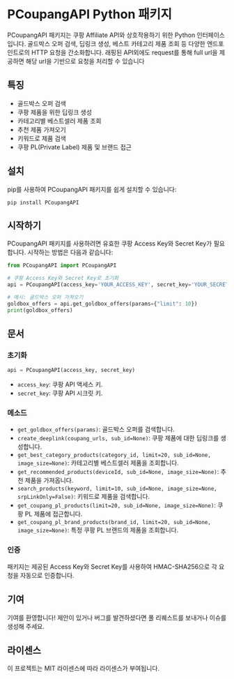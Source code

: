 # PCoupangAPI Python 패키지

PCoupangAPI 패키지는 쿠팡 Affiliate API와 상호작용하기 위한 Python 인터페이스입니다. 
골드박스 오퍼 검색, 딥링크 생성, 베스트 카테고리 제품 조회 등 다양한 엔드포인트로의 HTTP 요청을 간소화합니다.
래핑된 API외에도 request를 통해 full url을 제공하면 해당 url을 기반으로 요청을 처리할 수 있습니다

## 특징

- 골드박스 오퍼 검색
- 쿠팡 제품을 위한 딥링크 생성
- 카테고리별 베스트셀러 제품 조회
- 추천 제품 가져오기
- 키워드로 제품 검색
- 쿠팡 PL(Private Label) 제품 및 브랜드 접근

## 설치

pip를 사용하여 PCoupangAPI 패키지를 쉽게 설치할 수 있습니다:

```
pip install PCoupangAPI
```

## 시작하기

PCoupangAPI 패키지를 사용하려면 유효한 쿠팡 Access Key와 Secret Key가 필요합니다. 시작하는 방법은 다음과 같습니다:

```python
from PCoupangAPI import PCoupangAPI

# 쿠팡 Access Key와 Secret Key로 초기화
api = PCoupangAPI(access_key='YOUR_ACCESS_KEY', secret_key='YOUR_SECRET_KEY')

# 예시: 골드박스 오퍼 가져오기
goldbox_offers = api.get_goldbox_offers(params={"limit": 10})
print(goldbox_offers)
```

## 문서

### 초기화

```python
api = PCoupangAPI(access_key, secret_key)
```

- `access_key`: 쿠팡 API 액세스 키.
- `secret_key`: 쿠팡 API 시크릿 키.

### 메소드

- `get_goldbox_offers(params)`: 골드박스 오퍼를 검색합니다.
- `create_deeplink(coupang_urls, sub_id=None)`: 쿠팡 제품에 대한 딥링크를 생성합니다.
- `get_best_category_products(category_id, limit=20, sub_id=None, image_size=None)`: 카테고리별 베스트셀러 제품을 조회합니다.
- `get_recommended_products(deviceId, sub_id=None, image_size=None)`: 추천 제품을 가져옵니다.
- `search_products(keyword, limit=10, sub_id=None, image_size=None, srpLinkOnly=False)`: 키워드로 제품을 검색합니다.
- `get_coupang_pl_products(limit=20, sub_id=None, image_size=None)`: 쿠팡 PL 제품에 접근합니다.
- `get_coupang_pl_brand_products(brand_id, limit=20, sub_id=None, image_size=None)`: 특정 쿠팡 PL 브랜드의 제품을 조회합니다.

### 인증

패키지는 제공된 Access Key와 Secret Key를 사용하여 HMAC-SHA256으로 각 요청을 자동으로 인증합니다.

## 기여

기여를 환영합니다! 제안이 있거나 버그를 발견하셨다면 풀 리퀘스트를 보내거나 이슈를 생성해 주세요.

## 라이센스

이 프로젝트는 MIT 라이센스에 따라 라이센스가 부여됩니다.
